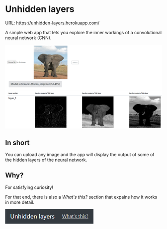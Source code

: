 # Unhidden layers
URL: https://unhidden-layers.herokuapp.com/

A simple web app that lets you explore the inner workings of a convolutional neural network (CNN).

![alt text](screenshot.png "Screenshot")

## In short
You can upload any image and the app will display the output of some of the hidden layers of the neural network.

## Why?
For satisfying curiosity!

For that end, there is also a *What's this?* section that expains how it works in more detail.

![alt text](navbar_link.png "Screenshot")